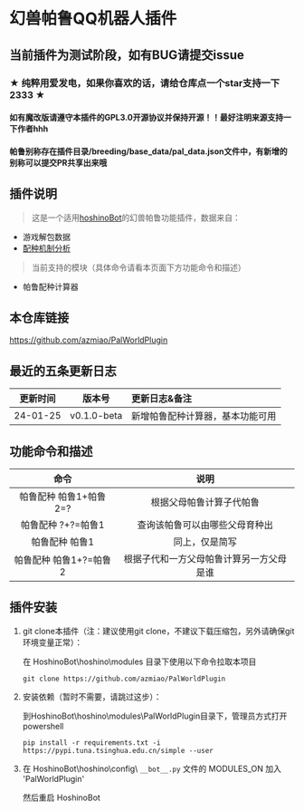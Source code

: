 
# 幻兽帕鲁QQ机器人插件

## 当前插件为测试阶段，如有BUG请提交issue

### ★ 纯粹用爱发电，如果你喜欢的话，请给仓库点一个star支持一下2333 ★

#### 如有魔改版请遵守本插件的GPL3.0开源协议并保持开源！！最好注明来源支持一下作者hhh

#### 帕鲁别称存在插件目录/breeding/base_data/pal_data.json文件中，有新增的别称可以提交PR共享出来哦

## 插件说明

> 这是一个适用[hoshinoBot](https://github.com/Ice-Cirno/HoshinoBot)的幻兽帕鲁功能插件，数据来自：

 + 游戏解包数据
 + [配种机制分析](https://www.reddit.com/r/Palworld/comments/19d98ws/spreadsheet_all_breeding_combinations_datamined/?rdt=53595)

> 当前支持的模块（具体命令请看本页面下方功能命令和描述）

 + 帕鲁配种计算器

## 本仓库链接

https://github.com/azmiao/PalWorldPlugin

## 最近的五条更新日志

|   更新时间   |     版本号     | 更新日志&备注          |
|:--------:|:-----------:|:-----------------|
| 24-01-25 | v0.1.0-beta | 新增帕鲁配种计算器，基本功能可用 |

## 功能命令和描述

|       命令       |          说明          |
|:--------------:|:--------------------:|
| 帕鲁配种 帕鲁1+帕鲁2=? |     根据父母帕鲁计算子代帕鲁     |
|  帕鲁配种 ?+?=帕鲁1  |   查询该帕鲁可以由哪些父母育种出    |
|    帕鲁配种 帕鲁1    |       同上，仅是简写        |
| 帕鲁配种 帕鲁1+?=帕鲁2 | 根据子代和一方父母帕鲁计算另一方父母是谁 |

## 插件安装

1. git clone本插件（注：建议使用git clone，不建议下载压缩包，另外请确保git环境变量正常）：

    在 HoshinoBot\hoshino\modules 目录下使用以下命令拉取本项目
    ```
    git clone https://github.com/azmiao/PalWorldPlugin
    ```

2. 安装依赖（暂时不需要，请跳过这步）：

    到HoshinoBot\hoshino\modules\PalWorldPlugin目录下，管理员方式打开powershell
    ```
    pip install -r requirements.txt -i https://pypi.tuna.tsinghua.edu.cn/simple --user
    ```

3. 在 HoshinoBot\hoshino\config\ `__bot__.py` 文件的 MODULES_ON 加入 'PalWorldPlugin'

    然后重启 HoshinoBot